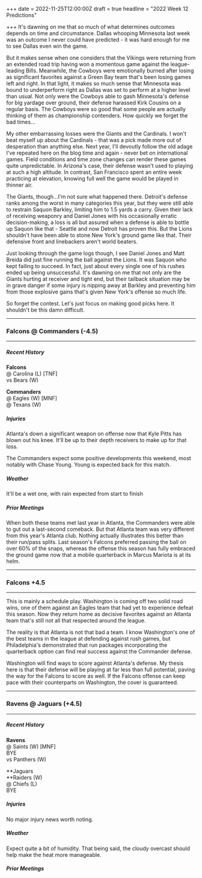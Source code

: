 +++
date = 2022-11-25T12:00:00Z
draft = true
headline = "2022 Week 12 Predictions"

+++
It's dawning on me that so much of what determines outcomes depends on time and circumstance. Dallas whooping Minnesota last week was an outcome I never could have predicted - it was hard enough for me to see Dallas even win the game.

But it makes sense when one considers that the Vikings were returning from an extended road trip having won a momentous game against the league-leading Bills. Meanwhile, the Cowboys were emotionally burned after losing as significant favorites against a Green Bay team that's been losing games left and right. In that light, it makes so much sense that Minnesota was bound to underperform right as Dallas was set to perform at a higher level than usual. Not only were the Cowboys able to gash Minnesota's defense for big yardage over ground, their defense harassed Kirk Cousins on a regular basis. The Cowboys were so good that some people are actually thinking of them as championship contenders. How quickly we forget the bad times...

My other embarrassing losses were the Giants and the Cardinals. I won't beat myself up about the Cardinals - that was a pick made more out of desperation than anything else. Next year, I'll devoutly follow the old adage I've repeated here on the blog time and again - never bet on international games. Field conditions and time zone changes can render these games quite unpredictable.  In Arizona's case, their defense wasn't used to playing at such a high altitude. In contrast, San Francisco spent an entire week practicing at elevation, knowing full well the game would be played in thinner air.

The Giants, though...I'm not sure what happened there. Detroit's defense ranks among the worst in many categories this year, but they were still able to restrain Saquon Barkley, limiting him to 1.5 yards a carry. Given their lack of receiving weaponry and Daniel Jones with his occasionally erratic decision-making, a loss is all but assured when a defense is able to bottle up Saquon like that - Seattle and now Detroit has proven this. But the Lions shouldn't have been able to stone New York's ground game like that. Their defensive front and linebackers aren't world beaters.

Just looking through the game logs though, I see Daniel Jones and Matt Breida did just fine running the ball against the Lions. It was Saquon who kept failing to succeed. In fact, just about every single one of his rushes ended up being unsuccessful. It's dawning on me that not only are the Giants hurting at receiver and tight end, but their tailback situation may be in grave danger if some injury is nipping away at Barkley and preventing him from those explosive gains that's given New York's offense so much life.

So forget the contest. Let's just focus on making good picks here. It shouldn't be this damn difficult.

***

### Falcons @ Commanders (-4.5)

***

##### _Recent History_

**Falcons**  
@ Carolina (L) \[TNF\]  
vs Bears (W)

**Commanders**  
@ Eagles (W) \[MNF\]  
@ Texans (W)

##### _Injuries_

Atlanta's down a significant weapon on offense now that Kyle Pitts has blown out his knee. It'll be up to their depth receivers to make up for that loss.

The Commanders expect some positive developments this weekend, most notably with Chase Young. Young is expected back for this match.

##### _Weather_

It'll be a wet one, with rain expected from start to finish

##### _Prior Meetings_

When both these teams met last year in Atlanta, the Commanders were able to gut out a last-second comeback. But that Atlanta team was very different from this year's Atlanta club. Nothing actually illustrates this better than their run/pass splits. Last season's Falcons preferred passing the ball on over 60% of the snaps, whereas the offense this season has fully embraced the ground game now that a mobile quarterback in Marcus Mariota is at its helm.

***

### Falcons +4.5

***

This is mainly a schedule play. Washington is coming off two solid road wins, one of them against an Eagles team that had yet to experience defeat this season. Now they return home as decisive favorites against an Atlanta team that's still not all that respected around the league. 

The reality is that Atlanta is not that bad a team. I know Washington's one of the best teams in the league at defending against rush games, but Philadelphia's demonstrated that run packages incorporating the quarterback option can find real success against the Commander defense.

Washington will find ways to score against Atlanta's defense. My thesis here is that their defense will be playing at far less than full potential, paving the way for the Falcons to score as well. If the Falcons offense can keep pace with their counterparts on Washington, the cover is guaranteed.

***

### Ravens @ Jaguars (+4.5)

***

##### _Recent History_

**Ravens**  
@ Saints (W) \[MNF\]  
BYE  
vs Panthers (W)

**Jaguars  
**Raiders (W)  
@ Chiefs (L)  
BYE

##### _Injuries_

No major injury news worth noting.

##### _Weather_

Expect quite a bit of humidity. That being said, the cloudy overcast should help make the heat more manageable.

##### _Prior Meetings_